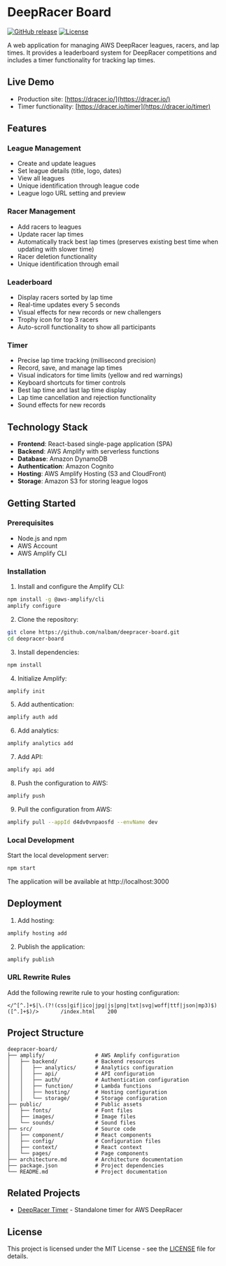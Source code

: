 # DeepRacer Board

[![GitHub release](https://img.shields.io/github/release/nalbam/deepracer-board.svg)](https://github.com/nalbam/deepracer-board/releases)
[![License](https://img.shields.io/github/license/nalbam/deepracer-board.svg)](https://github.com/nalbam/deepracer-board/blob/master/LICENSE)

A web application for managing AWS DeepRacer leagues, racers, and lap times. It provides a leaderboard system for DeepRacer competitions and includes a timer functionality for tracking lap times.

## Live Demo

- Production site: [https://dracer.io/](https://dracer.io/)
- Timer functionality: [https://dracer.io/timer](https://dracer.io/timer)

## Features

### League Management
- Create and update leagues
- Set league details (title, logo, dates)
- View all leagues
- Unique identification through league code
- League logo URL setting and preview

### Racer Management
- Add racers to leagues
- Update racer lap times
- Automatically track best lap times (preserves existing best time when updating with slower time)
- Racer deletion functionality
- Unique identification through email

### Leaderboard
- Display racers sorted by lap time
- Real-time updates every 5 seconds
- Visual effects for new records or new challengers
- Trophy icon for top 3 racers
- Auto-scroll functionality to show all participants

### Timer
- Precise lap time tracking (millisecond precision)
- Record, save, and manage lap times
- Visual indicators for time limits (yellow and red warnings)
- Keyboard shortcuts for timer controls
- Best lap time and last lap time display
- Lap time cancellation and rejection functionality
- Sound effects for new records

## Technology Stack

- **Frontend**: React-based single-page application (SPA)
- **Backend**: AWS Amplify with serverless functions
- **Database**: Amazon DynamoDB
- **Authentication**: Amazon Cognito
- **Hosting**: AWS Amplify Hosting (S3 and CloudFront)
- **Storage**: Amazon S3 for storing league logos

## Getting Started

### Prerequisites

- Node.js and npm
- AWS Account
- AWS Amplify CLI

### Installation

1. Install and configure the Amplify CLI:

```bash
npm install -g @aws-amplify/cli
amplify configure
```

2. Clone the repository:

```bash
git clone https://github.com/nalbam/deepracer-board.git
cd deepracer-board
```

3. Install dependencies:

```bash
npm install
```

4. Initialize Amplify:

```bash
amplify init
```

5. Add authentication:

```bash
amplify auth add
```

6. Add analytics:

```bash
amplify analytics add
```

7. Add API:

```bash
amplify api add
```

8. Push the configuration to AWS:

```bash
amplify push
```

9. Pull the configuration from AWS:

```bash
amplify pull --appId d4dv0vnpaosfd --envName dev
```

### Local Development

Start the local development server:

```bash
npm start
```

The application will be available at http://localhost:3000

## Deployment

1. Add hosting:

```bash
amplify hosting add
```

2. Publish the application:

```bash
amplify publish
```

### URL Rewrite Rules

Add the following rewrite rule to your hosting configuration:

```
</^[^.]+$|\.(?!(css|gif|ico|jpg|js|png|txt|svg|woff|ttf|json|mp3)$)([^.]+$)/>	    /index.html    200
```

## Project Structure

```
deepracer-board/
├── amplify/                # AWS Amplify configuration
│   ├── backend/            # Backend resources
│   │   ├── analytics/      # Analytics configuration
│   │   ├── api/            # API configuration
│   │   ├── auth/           # Authentication configuration
│   │   ├── function/       # Lambda functions
│   │   ├── hosting/        # Hosting configuration
│   │   └── storage/        # Storage configuration
├── public/                 # Public assets
│   ├── fonts/              # Font files
│   ├── images/             # Image files
│   └── sounds/             # Sound files
├── src/                    # Source code
│   ├── component/          # React components
│   ├── config/             # Configuration files
│   ├── context/            # React context
│   └── pages/              # Page components
├── architecture.md         # Architecture documentation
├── package.json            # Project dependencies
└── README.md               # Project documentation
```

## Related Projects

- [DeepRacer Timer](https://github.com/nalbam/deepracer-timer) - Standalone timer for AWS DeepRacer

## License

This project is licensed under the MIT License - see the [LICENSE](LICENSE) file for details.
